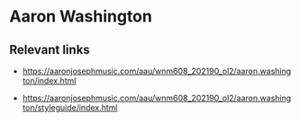 # Aaron Washington

## Relevant links
- https://aaronjosephmusic.com/aau/wnm608_202190_ol2/aaron.washington/index.html

- https://aaronjosephmusic.com/aau/wnm608_202190_ol2/aaron.washington/styleguide/index.html

